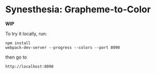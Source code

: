Synesthesia: Grapheme-to-Color
================

**WIP**

To try it locally, run:

```
npm install
webpack-dev-server --progress --colors --port 8090
```
then go to
```
http://localhost:8090
```